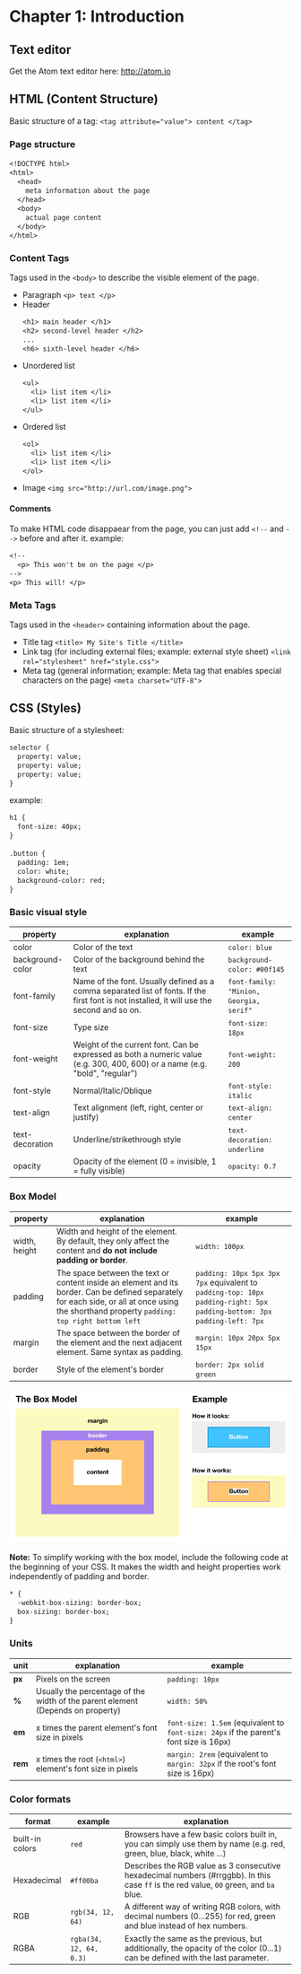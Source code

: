 # Chapter 1: Introduction

## Text editor
Get the Atom text editor here: http://atom.io

## HTML (Content Structure)

Basic structure of a tag: `<tag attribute="value"> content </tag>`

### Page structure

```
<!DOCTYPE html>
<html>
  <head>
    meta information about the page
  </head>
  <body>
    actual page content
  </body>
</html>
```

### Content Tags
Tags used in the `<body>` to describe the visible element of the page.

* Paragraph `<p> text </p>`
* Header
  ```
  <h1> main header </h1>
  <h2> second-level header </h2>
  ...
  <h6> sixth-level header </h6>

  ```
* Unordered list
  ```
  <ul>
    <li> list item </li>
    <li> list item </li>
  </ul>
  ```
* Ordered list
  ```
  <ol>
    <li> list item </li>
    <li> list item </li>
  </ol>
  ```
* Image `<img src="http://url.com/image.png">`

#### Comments
To make HTML code disappaear from the page, you can just add `<!--` and `-->` before and after it.
example:
```
<!--
  <p> This won't be on the page </p>
-->
<p> This will! </p>
```


### Meta Tags
Tags used in the `<header>` containing information about the page.

* Title tag `<title> My Site's Title </title>`
* Link tag (for including external files; example: external style sheet) `<link rel="stylesheet" href="style.css">`
* Meta tag (general information; example: Meta tag that enables special characters on the page)  `<meta charset="UTF-8">`


## CSS (Styles)

Basic structure of a stylesheet:

```
selector {
  property: value;
  property: value;
  property: value;
}
```

example:
```
h1 {
  font-size: 40px;
}

.button {
  padding: 1em;
  color: white;
  background-color: red;
}
```

### Basic visual style

property | explanation | example
---------|-------------|--------
color | Color of the text | `color: blue`
background-color | Color of the background behind the text | `background-color: #00f145`
font-family | Name of the font. Usually defined as a comma separated list of fonts. If the first font is not installed, it will use the second and so on. | `font-family: "Minion, Georgia, serif"`
font-size | Type size | `font-size: 18px`
font-weight | Weight of the current font. Can be expressed as both a numeric value (e.g. 300, 400, 600) or a name (e.g. "bold", "regular") | `font-weight: 200`
font-style | Normal/Italic/Oblique | `font-style: italic`
text-align | Text alignment (left, right, center or justify) | `text-align: center`
text-decoration | Underline/strikethrough style | `text-decoration: underline`
opacity | Opacity of the element (0 = invisible, 1 = fully visible) | `opacity: 0.7`

### Box Model

property | explanation | example
---------|-------------|--------
width, height | Width and height of the element. By default, they only affect the content and **do not include padding or border**.  | `width: 100px`
padding | The space between the text or content inside an element and its border. Can be defined separately for each side, or all at once using the shorthand property `padding: top right bottom left` | `padding: 10px 5px 3px 7px` equivalent to `padding-top: 10px` `padding-right: 5px` `padding-bottom: 3px` `padding-left: 7px`
margin | The space between the border of the element and the next adjacent element. Same syntax as padding. | `margin: 10px 20px 5px 15px`
border | Style of the element's border | `border: 2px solid green`

![Box Model Diagram](img1/box.png)

**Note:** To simplify working with the box model, include the following code at the beginning of your CSS. It makes the width and height properties work independently of padding and border.

```
* {
  -webkit-box-sizing: border-box;
  box-sizing: border-box;
}
```

### Units

unit | explanation | example
-----|-------------|--------
**px** | Pixels on the screen | `padding: 10px`
**%** | Usually the percentage of the width of the parent element (Depends on property) | `width: 50%`
**em** | x times the parent element's font size in pixels | `font-size: 1.5em` (equivalent to  `font-size: 24px` if the parent's font size is 16px)
**rem** | x times the root (`<html>`) element's font size in pixels | `margin: 2rem` (equivalent to  `margin: 32px` if the root's font size is 16px)

### Color formats

format | example | explanation
-------|---------|------------
built-in colors | `red` | Browsers have a few basic colors built in, you can simply use them by name (e.g. red, green, blue, black, white ...)
Hexadecimal | `#ff00ba`  | Describes the RGB value as 3 consecutive hexadecimal numbers (#rrggbb). In this case `ff` is the red value, `00` green, and `ba` blue.
RGB | `rgb(34, 12, 64)` | A different way of writing RGB colors, with decimal numbers (0...255) for red, green and blue instead of hex numbers.
RGBA | `rgba(34, 12, 64, 0.3)` | Exactly the same as the previous, but additionally, the opacity of the color (0...1) can be defined with the last parameter.
